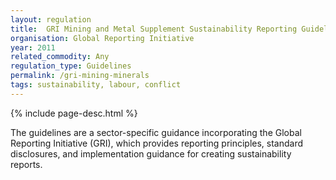 ```yaml
---
layout: regulation
title:  GRI Mining and Metal Supplement Sustainability Reporting Guidelines
organisation: Global Reporting Initiative
year: 2011
related_commodity: Any
regulation_type: Guidelines
permalink: /gri-mining-minerals
tags: sustainability, labour, conflict
---
```


{% include page-desc.html %}

The guidelines are a sector-specific guidance incorporating the Global Reporting Initiative (GRI), which provides reporting principles, standard disclosures, and implementation guidance for creating sustainability reports.
